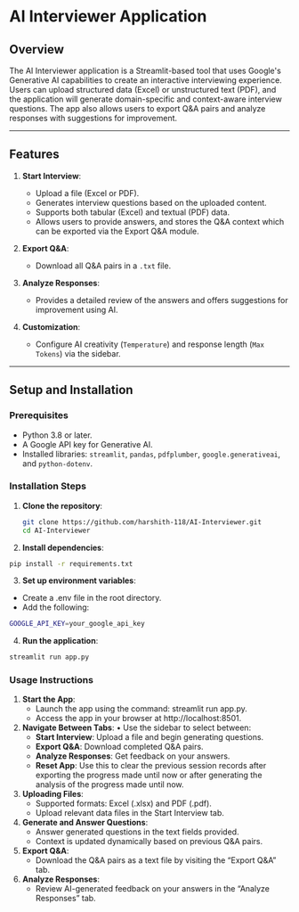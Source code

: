 # AI Interviewer Application

## Overview
The AI Interviewer application is a Streamlit-based tool that uses Google's Generative AI capabilities to create an interactive interviewing experience. Users can upload structured data (Excel) or unstructured text (PDF), and the application will generate domain-specific and context-aware interview questions. The app also allows users to export Q&A pairs and analyze responses with suggestions for improvement.

---

## Features
1. **Start Interview**: 
   - Upload a file (Excel or PDF).
   - Generates interview questions based on the uploaded content.
   - Supports both tabular (Excel) and textual (PDF) data.
   - Allows users to provide answers, and stores the Q&A context which can be exported via the Export Q&A module.
   
2. **Export Q&A**:
   - Download all Q&A pairs in a `.txt` file.

3. **Analyze Responses**:
   - Provides a detailed review of the answers and offers suggestions for improvement using AI.

4. **Customization**:
   - Configure AI creativity (`Temperature`) and response length (`Max Tokens`) via the sidebar.

---

## Setup and Installation

### Prerequisites
- Python 3.8 or later.
- A Google API key for Generative AI.
- Installed libraries: `streamlit`, `pandas`, `pdfplumber`, `google.generativeai`, and `python-dotenv`.

### Installation Steps
1. **Clone the repository**:
   ```bash
   git clone https://github.com/harshith-118/AI-Interviewer.git
   cd AI-Interviewer
   ```
2. **Install dependencies**:
```bash
pip install -r requirements.txt
```
3. **Set up environment variables**:
- Create a .env file in the root directory.
- Add the following:
```bash
GOOGLE_API_KEY=your_google_api_key
```
4. **Run the application**:
```bash
streamlit run app.py
```
### Usage Instructions
1.	**Start the App**:
	-	Launch the app using the command: streamlit run app.py.
	-	Access the app in your browser at http://localhost:8501.
2.	**Navigate Between Tabs**:
	•	Use the sidebar to select between:
	-	**Start Interview**: Upload a file and begin generating questions.
	-	**Export Q&A**: Download completed Q&A pairs.
	-	**Analyze Responses**: Get feedback on your answers.
	-	**Reset App**: Use this to clear the previous session records after exporting the progress made until now or after generating the analysis of the progress made until now.
4.	**Uploading Files**:
	-	Supported formats: Excel (.xlsx) and PDF (.pdf).
	-	Upload relevant data files in the Start Interview tab.
5.	**Generate and Answer Questions**:
	-	Answer generated questions in the text fields provided.
	-	Context is updated dynamically based on previous Q&A pairs.
6.	**Export Q&A**:
	-	Download the Q&A pairs as a text file by visiting the “Export Q&A” tab.
7.	**Analyze Responses**:
	-	Review AI-generated feedback on your answers in the “Analyze Responses” tab.


